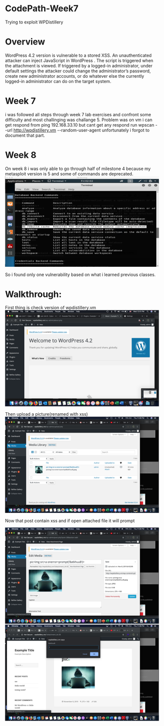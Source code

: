 # CodePath-Week7
Trying to exploit WPDistillery 

# Overview

WordPress 4.2 version is vulnerable to a stored XSS. An unauthenticated attacker can inject JavaScript in WordPress . The script is triggered when the attachment is viewed. If triggered by a logged-in administrator, under default settings the attacker could change the administrator’s password, create new administrator accounts, or do whatever else the currently logged-in administrator can do on the target system.

# Week 7 

i was followed all steps through week 7 lab exercises and confront some difficulty and most challinging was challange 5.
Problem was on vm i can get respond from ping 192.168.33.10 but cant get any respond run wpscan --url http://wpdistillery.vm --random-user-agent unfortunately i forgot to document that part. 

# Week 8

On week 8 i was only able to go through half of milestone 4 because my metasploit version is 5 and some of commands are deprecated.
![](image/ScreenShot0.png)

So i found only one vulnerability based on what i learned previous classes.

# Walkthrough:

First thing is check version of wpdistillery.vm
![](image/ScreenShot1.png)

Then upload a picture(renamed with xss)
![](image/ScreenShot2.png)

Now that post contain xss and if open attached file it will prompt 

![](image/ScreenShot3.png)
![](image/ScreenShot4.png)

